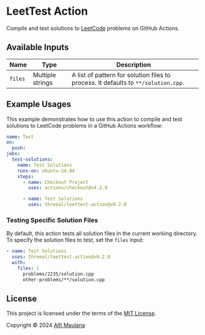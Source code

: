 # LeetTest Action

Compile and test solutions to [LeetCode](https://leetcode.com/) problems on GitHub Actions.

## Available Inputs

| Name    | Type             | Description                                                                        |
| ------- | ---------------- | ---------------------------------------------------------------------------------- |
| `files` | Multiple strings | A list of pattern for solution files to process. It defaults to `**/solution.cpp`. |

## Example Usages

This example demonstrates how to use this action to compile and test solutions to LeetCode problems in a GitHub Actions workflow:

```yaml
name: Test
on:
  push:
jobs:
  test-solutions:
    name: Test Solutions
    runs-on: ubuntu-24.04
    steps:
      - name: Checkout Project
        uses: actions/checkout@v4.2.0

      - name: Test Solutions
        uses: threeal/leettest-action@v0.2.0
```

### Testing Specific Solution Files

By default, this action tests all solution files in the current working directory. To specify the solution files to test, set the `files` input:

```yaml
- name: Test Solutions
  uses: threeal/leettest-action@v0.2.0
  with:
    files: |
      problems/2235/solution.cpp
      other-problems/**/solution.cpp
```

## License

This project is licensed under the terms of the [MIT License](./LICENSE).

Copyright © 2024 [Alfi Maulana](https://github.com/threeal/)
